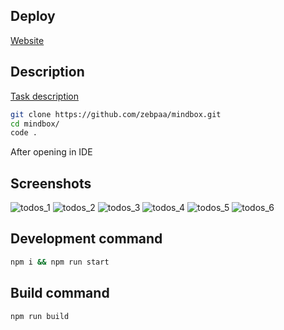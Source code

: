 ## Deploy

[Website](https://mindbox-n1tw.onrender.com)

## Description

[Task description](https://docs.google.com/document/d/1X9zMnAAU9vvEzdYtSEeeram8Kur5o-py5ChKlK5TIa8/edit?tab=t.0)

```sh
git clone https://github.com/zebpaa/mindbox.git
cd mindbox/
code .
```

After opening in IDE

## Screenshots

![todos_1](https://github.com/user-attachments/assets/1349d2eb-a66d-44ab-a360-09b40c3cfbed)
![todos_2](https://github.com/user-attachments/assets/ca3903b9-c5a0-40b3-b17c-b989cb775d3d)
![todos_3](https://github.com/user-attachments/assets/10994c8e-0823-4990-b665-e0ade68ceebb)
![todos_4](https://github.com/user-attachments/assets/6b52d578-8cb2-489b-bf8d-47f360ca8508)
![todos_5](https://github.com/user-attachments/assets/a8aede25-2ff1-4765-9a34-0a94c78665f9)
![todos_6](https://github.com/user-attachments/assets/7ddbfa3e-b6f7-460d-9dc0-ae701b357a56)

## Development command

```sh
npm i && npm run start
```

## Build command

```sh
npm run build
```
